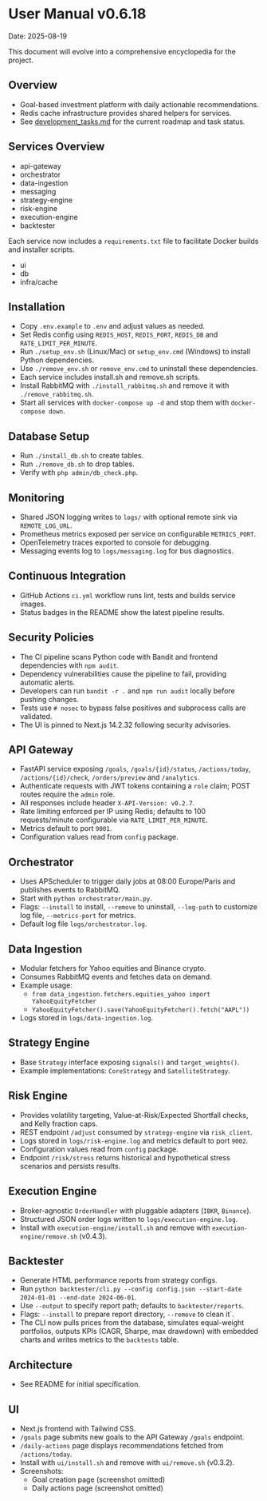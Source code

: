 # User Manual v0.6.18

Date: 2025-08-19

This document will evolve into a comprehensive encyclopedia for the project.

## Overview
- Goal-based investment platform with daily actionable recommendations.
- Redis cache infrastructure provides shared helpers for services.
- See [development_tasks.md](development_tasks.md) for the current roadmap and task status.

## Services Overview
- api-gateway
- orchestrator
- data-ingestion
- messaging
- strategy-engine
- risk-engine
- execution-engine
- backtester

Each service now includes a `requirements.txt` file to facilitate Docker builds and installer scripts.
- ui
- db
- infra/cache

## Installation
- Copy `.env.example` to `.env` and adjust values as needed.
- Set Redis config using `REDIS_HOST`, `REDIS_PORT`, `REDIS_DB` and `RATE_LIMIT_PER_MINUTE`.
- Run `./setup_env.sh` (Linux/Mac) or `setup_env.cmd` (Windows) to install Python dependencies.
- Use `./remove_env.sh` or `remove_env.cmd` to uninstall these dependencies.
- Each service includes install.sh and remove.sh scripts.
- Install RabbitMQ with `./install_rabbitmq.sh` and remove it with `./remove_rabbitmq.sh`.
- Start all services with `docker-compose up -d` and stop them with `docker-compose down`.

## Database Setup
- Run `./install_db.sh` to create tables.
- Run `./remove_db.sh` to drop tables.
- Verify with `php admin/db_check.php`.

## Monitoring
- Shared JSON logging writes to `logs/` with optional remote sink via `REMOTE_LOG_URL`.
- Prometheus metrics exposed per service on configurable `METRICS_PORT`.
- OpenTelemetry traces exported to console for debugging.
- Messaging events log to `logs/messaging.log` for bus diagnostics.

## Continuous Integration
- GitHub Actions `ci.yml` workflow runs lint, tests and builds service images.
- Status badges in the README show the latest pipeline results.

## Security Policies
- The CI pipeline scans Python code with Bandit and frontend dependencies with `npm audit`.
- Dependency vulnerabilities cause the pipeline to fail, providing automatic alerts.
- Developers can run `bandit -r .` and `npm run audit` locally before pushing changes.
- Tests use `# nosec` to bypass false positives and subprocess calls are validated.
- The UI is pinned to Next.js 14.2.32 following security advisories.

## API Gateway
- FastAPI service exposing `/goals`, `/goals/{id}/status`, `/actions/today`, `/actions/{id}/check`, `/orders/preview` and `/analytics`.
- Authenticate requests with JWT tokens containing a `role` claim; POST routes require the `admin` role.
- All responses include header `X-API-Version: v0.2.7`.
- Rate limiting enforced per IP using Redis; defaults to 100 requests/minute configurable via `RATE_LIMIT_PER_MINUTE`.
- Metrics default to port `9001`.
- Configuration values read from `config` package.

## Orchestrator
- Uses APScheduler to trigger daily jobs at 08:00 Europe/Paris and publishes events to RabbitMQ.
- Start with `python orchestrator/main.py`.
- Flags: `--install` to install, `--remove` to uninstall, `--log-path` to customize log file, `--metrics-port` for metrics.
- Default log file `logs/orchestrator.log`.

## Data Ingestion
- Modular fetchers for Yahoo equities and Binance crypto.
- Consumes RabbitMQ events and fetches data on demand.
- Example usage:
  - `from data_ingestion.fetchers.equities_yahoo import YahooEquityFetcher`
  - `YahooEquityFetcher().save(YahooEquityFetcher().fetch("AAPL"))`
- Logs stored in `logs/data-ingestion.log`.

## Strategy Engine
- Base `Strategy` interface exposing `signals()` and `target_weights()`.
- Example implementations: `CoreStrategy` and `SatelliteStrategy`.

## Risk Engine
- Provides volatility targeting, Value-at-Risk/Expected Shortfall checks, and Kelly fraction caps.
- REST endpoint `/adjust` consumed by `strategy-engine` via `risk_client`.
- Logs stored in `logs/risk-engine.log` and metrics default to port `9002`.
- Configuration values read from `config` package.
- Endpoint `/risk/stress` returns historical and hypothetical stress scenarios and persists results.

## Execution Engine
- Broker-agnostic `OrderHandler` with pluggable adapters (`IBKR`, `Binance`).
- Structured JSON order logs written to `logs/execution-engine.log`.
- Install with `execution-engine/install.sh` and remove with `execution-engine/remove.sh` (v0.4.3).

## Backtester
- Generate HTML performance reports from strategy configs.
- Run `python backtester/cli.py --config config.json --start-date 2024-01-01 --end-date 2024-06-01`.
- Use `--output` to specify report path; defaults to `backtester/reports`.
- Flags: `--install` to prepare report directory, `--remove` to clean it`.
- The CLI now pulls prices from the database, simulates equal-weight portfolios, outputs KPIs (CAGR, Sharpe, max drawdown) with embedded charts and writes metrics to the `backtests` table.

## Architecture
- See README for initial specification.

## UI
- Next.js frontend with Tailwind CSS.
- `/goals` page submits new goals to the API Gateway `/goals` endpoint.
 - `/daily-actions` page displays recommendations fetched from `/actions/today`.
- Install with `ui/install.sh` and remove with `ui/remove.sh` (v0.3.2).
- Screenshots:
  - Goal creation page (screenshot omitted)
  - Daily actions page (screenshot omitted)

